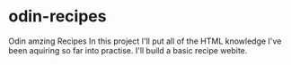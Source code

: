 # odin-recipes
Odin amzing Recipes
In this project I'll put all of the HTML knowledge I've been aquiring so far into practise. I'll build a basic recipe webite. 